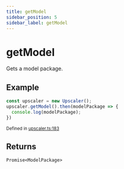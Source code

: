 ```yaml
---
title: getModel
sidebar_position: 5
sidebar_label: getModel
---
```


# getModel

Gets a model package.

## Example

```javascript
const upscaler = new Upscaler();
upscaler.getModel().then(modelPackage => {
  console.log(modelPackage);
})
```

<small className="gray">Defined in <a target="_blank" href="https://github.com/thekevinscott/UpscalerJS/tree/main/packages/upscalerjs/src/upscaler.ts#L183">upscaler.ts:183</a></small>

## Returns

`Promise<ModelPackage>`